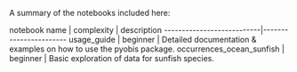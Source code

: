 A summary of the notebooks included here:

notebook name              |  complexity | description
---------------------------|-----------------------
usage_guide                | beginner    | Detailed documentation & examples on how to use the pyobis package.
occurrences_ocean_sunfish  | beginner    | Basic exploration of data for sunfish species.

